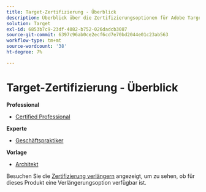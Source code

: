 ```yaml
---
title: Target-Zertifizierung - Überblick
description: Überblick über die Zertifizierungsoptionen für Adobe Target
solution: Target
exl-id: 6853b7c9-23df-4082-b752-026dadcb3087
source-git-commit: 6397c96ab0ce2ecf6cd7e70bd2044e01c23ab563
workflow-type: tm+mt
source-wordcount: '38'
ht-degree: 7%

---
```


# Target-Zertifizierung - Überblick

**Professional**

* [Certified Professional](/help/certifications/at/at-p-business.md) <!--AD0-E408-->

**Experte**

* [Geschäftspraktiker](/help/certifications/at/at-e-business.md) <!--AD0-E406-->

**Vorlage**

* [Architekt](/help/certifications/at/at-m-architect.md) <!--AD0-E407-->

Besuchen Sie die [Zertifizierung verlängern](/help/certifications/renew.md) angezeigt, um zu sehen, ob für dieses Produkt eine Verlängerungsoption verfügbar ist.
